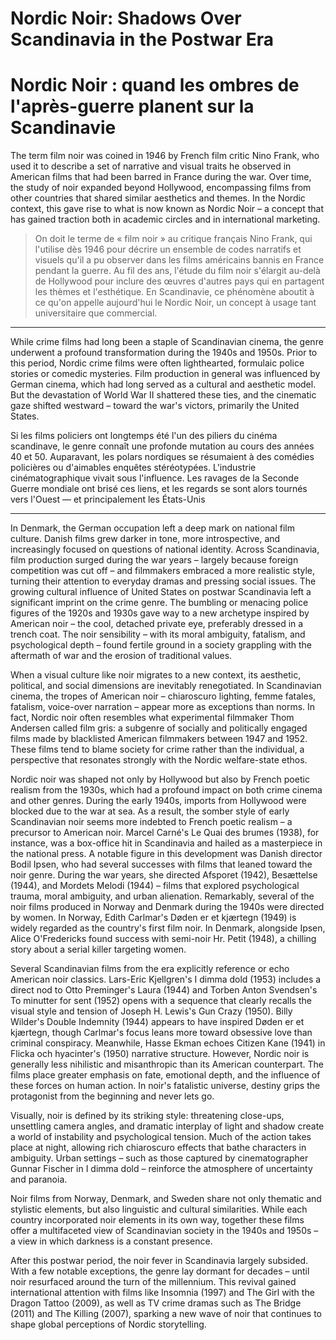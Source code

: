 # Nordic Noir: Shadows Over Scandinavia in the Postwar Era

# Nordic Noir : quand les ombres de l'après-guerre planent sur la Scandinavie

The term film noir was coined in 1946 by French film critic Nino Frank, who used it to describe a set of narrative and visual traits he observed in American films that had been barred in France during the war. Over time, the study of noir expanded beyond Hollywood, encompassing films from other countries that shared similar aesthetics and themes. In the Nordic context, this gave rise to what is now known as Nordic Noir – a concept that has gained traction both in academic circles and in international marketing.

> On doit le terme de « film noir » au critique français Nino Frank, qui l'utilise dès 1946 pour décrire un ensemble de codes narratifs et visuels qu'il a pu observer dans les films américains bannis en France pendant la guerre. Au fil des ans, l'étude du film noir s'élargit au-delà de Hollywood pour inclure des œuvres d'autres pays qui en partagent les thèmes et l'esthétique. En Scandinavie, ce phénomène aboutit à ce qu'on appelle aujourd'hui le Nordic Noir, un concept à usage tant universitaire que commercial.

---

While crime films had long been a staple of Scandinavian cinema, the genre underwent a profound transformation during the 1940s and 1950s. Prior to this period, Nordic crime films were often lighthearted, formulaic police stories or comedic mysteries. Film production in general was influenced by German cinema, which had long served as a cultural and aesthetic model. But the devastation of World War II shattered these ties, and the cinematic gaze shifted westward – toward the war's victors, primarily the United States.

Si les films policiers ont longtemps été l'un des piliers du cinéma scandinave, le genre connaît une profonde mutation au cours des années 40 et 50. Auparavant, les polars nordiques se résumaient à des comédies policières ou d'aimables enquêtes stéréotypées. L'industrie cinématographique vivait sous l'influence. Les ravages de la Seconde Guerre mondiale ont brisé ces liens, et les regards se sont alors tournés vers l'Ouest — et principalement les États-Unis

---

In Denmark, the German occupation left a deep mark on national film culture. Danish films grew darker in
tone, more introspective, and increasingly focused on questions of national identity. Across Scandinavia, film
production surged during the war years – largely because foreign competition was cut off – and filmmakers
embraced a more realistic style, turning their attention to everyday dramas and pressing social issues.
The growing cultural influence of United States on postwar Scandinavia left a significant imprint on the
crime genre. The bumbling or menacing police figures of the 1920s and 1930s gave way to a new archetype
inspired by American noir – the cool, detached private eye, preferably dressed in a trench coat. The noir
sensibility – with its moral ambiguity, fatalism, and psychological depth – found fertile ground in a society
grappling with the aftermath of war and the erosion of traditional values.

When a visual culture like noir migrates to a new context, its aesthetic, political, and social dimensions are
inevitably renegotiated. In Scandinavian cinema, the tropes of American noir – chiaroscuro lighting, femme
fatales, fatalism, voice-over narration – appear more as exceptions than norms. In fact, Nordic noir often
resembles what experimental filmmaker Thom Andersen called film gris: a subgenre of socially and
politically engaged films made by blacklisted American filmmakers between 1947 and 1952. These films
tend to blame society for crime rather than the individual, a perspective that resonates strongly with the
Nordic welfare-state ethos.

Nordic noir was shaped not only by Hollywood but also by French poetic realism from the 1930s, which had
a profound impact on both crime cinema and other genres. During the early 1940s, imports from Hollywood
were blocked due to the war at sea. As a result, the somber style of early Scandinavian noir seems more
indebted to French poetic realism – a precursor to American noir. Marcel Carné's Le Quai des brumes
(1938), for instance, was a box-office hit in Scandinavia and hailed as a masterpiece in the national press.
A notable figure in this development was Danish director Bodil Ipsen, who had several successes with films
that leaned toward the noir genre. During the war years, she directed Afsporet (1942), Besættelse (1944), and
Mordets Melodi (1944) – films that explored psychological trauma, moral ambiguity, and urban alienation.
Remarkably, several of the noir films produced in Norway and Denmark during the 1940s were directed by
women. In Norway, Edith Carlmar's Døden er et kjærtegn (1949) is widely regarded as the country's first
film noir. In Denmark, alongside Ipsen, Alice O'Fredericks found success with semi-noir Hr. Petit (1948), a
chilling story about a serial killer targeting women.

Several Scandinavian films from the era explicitly reference or echo American noir classics. Lars-Eric
Kjellgren's I dimma dold (1953) includes a direct nod to Otto Preminger's Laura (1944) and Torben Anton
Svendsen's To minutter for sent (1952) opens with a sequence that clearly recalls the visual style and tension
of Joseph H. Lewis's Gun Crazy (1950). Billy Wilder's Double Indemnity (1944) appears to have inspired
Døden er et kjærtegn, though Carlmar's focus leans more toward obsessive love than criminal conspiracy.
Meanwhile, Hasse Ekman echoes Citizen Kane (1941) in Flicka och hyacinter's (1950) narrative structure.
However, Nordic noir is generally less nihilistic and misanthropic than its American counterpart. The films
place greater emphasis on fate, emotional depth, and the influence of these forces on human action. In noir's
fatalistic universe, destiny grips the protagonist from the beginning and never lets go.

Visually, noir is defined by its striking style: threatening close-ups, unsettling camera angles, and dramatic
interplay of light and shadow create a world of instability and psychological tension. Much of the action
takes place at night, allowing rich chiaroscuro effects that bathe characters in ambiguity. Urban settings –
such as those captured by cinematographer Gunnar Fischer in I dimma dold – reinforce the atmosphere of
uncertainty and paranoia.

Noir films from Norway, Denmark, and Sweden share not only thematic and stylistic elements, but also
linguistic and cultural similarities. While each country incorporated noir elements in its own way, together
these films offer a multifaceted view of Scandinavian society in the 1940s and 1950s – a view in which
darkness is a constant presence.

After this postwar period, the noir fever in Scandinavia largely subsided. With a few notable exceptions, the
genre lay dormant for decades – until noir resurfaced around the turn of the millennium. This revival gained
international attention with films like Insomnia (1997) and The Girl with the Dragon Tattoo (2009), as well
as TV crime dramas such as The Bridge (2011) and The Killing (2007), sparking a new wave of noir that
continues to shape global perceptions of Nordic storytelling.
